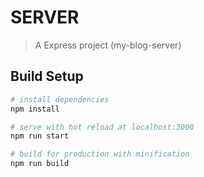 # SERVER

> A Express project (my-blog-server)

## Build Setup

``` bash
# install dependencies
npm install

# serve with hot reload at localhost:3000
npm run start

# build for production with minification
npm run build
```

